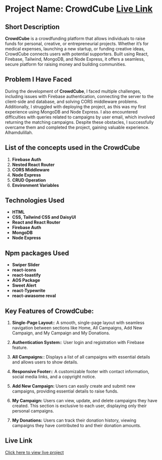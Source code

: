 # Project Name: CrowdCube [Live Link](https://shafriki-crowdcube.surge.sh)

## Short Description
**CrowdCube** is a crowdfunding platform that allows individuals to raise funds for personal, creative, or entrepreneurial projects. Whether it’s for medical expenses, launching a new startup, or funding creative ideas, CrowdCube connects users with potential supporters. Built using React, Firebase, Tailwind, MongoDB, and Node Express, it offers a seamless, secure platform for raising money and building communities.


## Problem I Have Faced
During the development of **CrowdCube**, I faced multiple challenges, including issues with Firebase authentication, connecting the server to the client-side and database, and solving CORS middleware problems. Additionally, I struggled with deploying the project, as this was my first experience using MongoDB and Node Express. I also encountered difficulties with queries related to campaigns by user email, which involved returning the matching campaigns. Despite these obstacles, I successfully overcame them and completed the project, gaining valuable experience. Alhamdulillah.


## List of the concepts used in the CrowdCube
1. **Firebase Auth**
2. **Nested React Router**
3. **CORS Middleware**
4. **Node Express**
5. **CRUD Operation**
6. **Environment Variables**

## Technologies Used
- **HTML**
- **CSS, Tailwind CSS and DaisyUI**
- **React and React Router**
- **Firebase Auth**
- **MongoDB**
- **Node Express**

## Npm packages Used
- **Swiper Slider**
- **react-icons**
- **react-toastify**
- **AOS Package**
- **Sweet Alert**
- **react-Typewrite**
- **react-awasome reval**

## Key Features of CrowdCube:
1. **Single-Page Layout:**:  A smooth, single-page layout with seamless navigation between sections like Home, All Campaigns, Add New Campaign, and My Campaign and My Donations.

2. **Authentication System:**: User login and registration with Firebase feature.

3. **All Campaigns:**: Displays a list of all campaigns with essential details and allows users to show details.

4. **Responsive Footer:**: A customizable footer with contact information, social media links, and a copyright notice.

5. **Add New Campaign:** Users can easily create and submit new campaigns, providing essential details to raise funds.

6. **My Campaign:** Users can view, update, and delete campaigns they have created. This section is exclusive to each user, displaying only their personal campaigns.

7. **My Donations:** Users can track their donation history, viewing campaigns they have contributed to and their donation amounts.





## Live Link
[Click here to view live project](https://shafriki-crowdcube.surge.sh)
